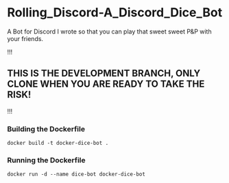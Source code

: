 # Rolling\_Discord-A_Discord\_Dice\_Bot
A Bot for Discord I wrote so that you can play that sweet sweet P&P with your friends.

!!!
## THIS IS THE DEVELOPMENT BRANCH, ONLY CLONE WHEN YOU ARE READY TO TAKE THE RISK!
!!!
### Building the Dockerfile
```
docker build -t docker-dice-bot .
```

### Running the Dockerfile
```
docker run -d --name dice-bot docker-dice-bot
```
